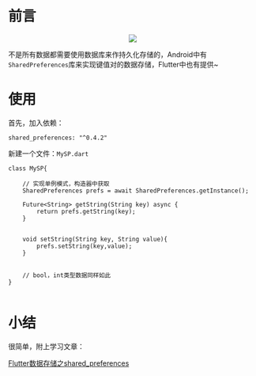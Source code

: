 # 前言

<div align='center'>

![](https://tse1-mm.cn.bing.net/th/id/OIP-C.YsvrFsCT4PY90MeOa_W-5AHaEK?w=531&h=286&c=7&o=5&pid=1.7)
</div>

不是所有数据都需要使用数据库来作持久化存储的，Android中有`SharedPreferences`库来实现键值对的数据存储，Flutter中也有提供~



# 使用

首先，加入依赖：
```
shared_preferences: "^0.4.2"
```


新建一个文件：`MySP.dart`
```
class MySP{

    // 实现单例模式，构造器中获取
    SharedPreferences prefs = await SharedPreferences.getInstance();

    Future<String> getString(String key) async {
        return prefs.getString(key);
    }


    void setString(String key, String value){
        prefs.setString(key,value);
    }


    // bool，int类型数据同样如此
}


```

# 小结

很简单，附上学习文章：

[Flutter数据存储之shared_preferences](https://www.jianshu.com/p/735b5684e900)
